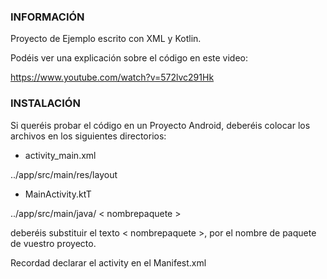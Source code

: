 
### INFORMACIÓN

Proyecto de Ejemplo escrito con XML y Kotlin.

Podéis ver una explicación sobre el código en este video:

https://www.youtube.com/watch?v=572lvc291Hk

### INSTALACIÓN

Si queréis probar el código en un Proyecto Android, deberéis colocar los archivos en los siguientes directorios:

 - activity_main.xml 
 
 ../app/src/main/res/layout

- MainActivity.ktT 

../app/src/main/java/ < nombrepaquete >

deberéis substituir el texto < nombrepaquete >, por el nombre de paquete de vuestro proyecto.

Recordad declarar el activity en el Manifest.xml


